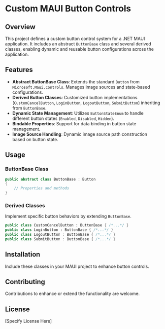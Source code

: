 # Custom MAUI Button Controls

## Overview
This project defines a custom button control system for a .NET MAUI application. It includes an abstract `ButtonBase` class and several derived classes, enabling dynamic and reusable button configurations across the application.

## Features
- **Abstract ButtonBase Class**: Extends the standard `Button` from `Microsoft.Maui.Controls`. Manages image sources and state-based configurations.
- **Derived Button Classes**: Customized button implementations (`CustomCancelButton`, `LoginButton`, `LogoutButton`, `SubmitButton`) inheriting from `ButtonBase`.
- **Dynamic State Management**: Utilizes `ButtonStateEnum` to handle different button states (`Enabled`, `Disabled`, `Hidden`).
- **Bindable Properties**: Support for data binding in button state management.
- **Image Source Handling**: Dynamic image source path construction based on button state.

## Usage

### ButtonBase Class
````csharp
public abstract class ButtonBase : Button
{
    // Properties and methods
}
````

### Derived Classes
Implement specific button behaviors by extending `ButtonBase`.
````csharp
public class CustomCancelButton : ButtonBase { /*...*/ }
public class LoginButton : ButtonBase { /*...*/ }
public class LogoutButton : ButtonBase { /*...*/ }
public class SubmitButton : ButtonBase { /*...*/ }
````

## Installation
Include these classes in your MAUI project to enhance button controls.

## Contributing
Contributions to enhance or extend the functionality are welcome.

## License
[Specify License Here]
